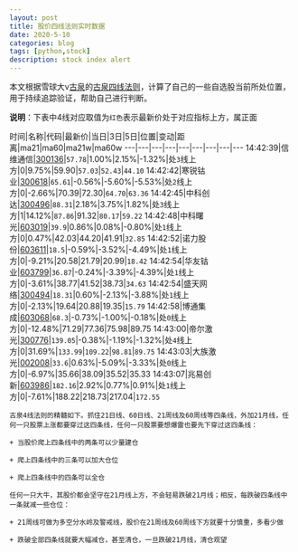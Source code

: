 ```yaml
---
layout: post
title: 股价四线法则实时数据
date: 2020-5-10
categories: blog
tags: [python,stock]
description: stock index alert
---
```



本文根据雪球大v[古泉](https://xueqiu.com/u/7148646888)的[古泉四线法则](https://xueqiu.com/7148646888/130498192)，计算了自己的一些自选股当前所处位置，用于持续追踪验证，帮助自己进行判断。

**说明**：下表中4线对应取值为`红色`表示最新价处于对应指标上方，属正面

时间|名称|代码|最新价|当日|3日|5日|位置|变动|距离|ma21|ma60|ma21w|ma60w
---|---|---|---|---|---|---|---|---
14:42:39|信维通信|[300136](https://xueqiu.com/S/SZ300136)|`57.78`|1.00%|2.15%|-1.32%|处`3`线上方|0|9.75%|59.90|`57.03`|`52.43`|`44.10`
14:42:42|寒锐钴业|[300618](https://xueqiu.com/S/SZ300618)|`65.61`|-0.56%|-5.60%|-5.53%|处`2`线上方|0|-2.66%|70.39|72.30|`64.70`|`63.36`
14:42:45|中科创达|[300496](https://xueqiu.com/S/SZ300496)|`88.31`|2.18%|3.75%|1.82%|处`3`线上方|1|14.12%|`87.86`|91.32|`80.17`|`59.22`
14:42:48|中科曙光|[603019](https://xueqiu.com/S/SH603019)|`39.9`|0.86%|0.08%|-0.80%|处`1`线上方|0|0.47%|42.03|44.20|41.91|`32.85`
14:42:52|诺力股份|[603611](https://xueqiu.com/S/SH603611)|`18.5`|-0.59%|-3.52%|-4.49%|处`1`线上方|0|-9.21%|20.58|21.79|20.99|`18.42`
14:42:54|华友钴业|[603799](https://xueqiu.com/S/SH603799)|`36.87`|-0.24%|-3.39%|-4.39%|处`1`线上方|0|-3.61%|38.77|41.52|38.73|`34.63`
14:42:54|盛天网络|[300494](https://xueqiu.com/S/SZ300494)|`18.31`|0.60%|-2.13%|-3.88%|处`1`线上方|0|-2.13%|19.64|20.88|19.35|`15.79`
14:42:58|博通集成|[603068](https://xueqiu.com/S/SH603068)|`68.3`|-0.73%|-1.00%|-0.18%|处`0`线上方|0|-12.48%|71.29|77.36|75.98|89.75
14:43:00|帝尔激光|[300776](https://xueqiu.com/S/SZ300776)|`139.05`|-0.38%|-1.19%|-1.32%|处`4`线上方|0|31.69%|`133.99`|`109.22`|`98.81`|`89.75`
14:43:03|大族激光|[002008](https://xueqiu.com/S/SZ002008)|`33.6`|0.63%|-5.09%|-3.33%|处`0`线上方|0|-6.97%|35.66|38.09|35.52|35.33
14:43:07|兆易创新|[603986](https://xueqiu.com/S/SH603986)|`182.16`|2.92%|0.77%|0.91%|处`1`线上方|0|-7.61%|188.22|218.73|217.04|`172.55`

```
古泉4线法则的精髓如下。抓住21日线、60日线、21周线及60周线等四条线，外加21月线，任何一只股票上涨都要穿过这四条线，任何一只股票要想爆雷也要先下穿过这四条线：

+ 当股价爬上四条线中的两条可以少量建仓

+ 爬上四条线中的三条可以加大仓位

+ 爬上四条线中的四条可以全仓

任何一只大牛，其股价都会坚守在21月线上方，不会轻易跌破21月线；相反，每跌破四条线中一条就减一些仓位：

+ 21周线可做为多空分水岭及警戒线，股价在21周线及60周线下方就要十分慎重，多看少做

+ 跌破全部四条线就要大幅减仓，甚至清仓，一旦跌破21月线，清仓观望
```